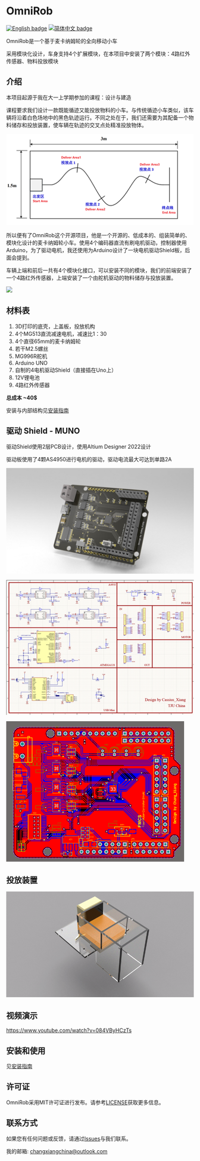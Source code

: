 # OmniRob

[![English badge](https://img.shields.io/badge/%E8%8B%B1%E6%96%87-English-blue)](./README.md)
[![简体中文 badge](https://img.shields.io/badge/%E7%AE%80%E4%BD%93%E4%B8%AD%E6%96%87-Simplified%20Chinese-green)](./README-zh_cn.md)

OmniRob是一个基于麦卡纳姆轮的全向移动小车

采用模块化设计，车身支持4个扩展模块，在本项目中安装了两个模块：4路红外传感器、物料投放模块

介绍
--

本项目起源于我在大一上学期参加的课程：设计与建造

课程要求我们设计一款既能循迹又能投放物料的小车。与传统循迹小车类似，该车辆将沿着白色场地中的黑色轨迹运行。不同之处在于，我们还需要为其配备一个物料储存和投放装置，使车辆在轨迹的交叉点处精准投放物体。

![](image/TrackLayout.png)

所以便有了OmniRob这个开源项目，他是一个开源的、低成本的、组装简单的、模块化设计的麦卡纳姆轮小车。使用4个编码器直流有刷电机驱动，控制器使用Arduino，为了驱动电机，我还使用为Arduino设计了一块电机驱动Shield板，后面会提到。

车辆上端和前后一共有4个模块化接口，可以安装不同的模块，我们的前端安装了一个4路红外传感器，上端安装了一个由舵机驱动的物料储存与投放装置。

![](image/2.jpg)

材料表
--

1. 3D打印的底壳，上盖板，投放机构
2. 4个MG513直流减速电机，减速比1：30
3. 4个直径65mm的麦卡纳姆轮
4. 若干M2.5螺丝
5. MG996R舵机
6. Arduino UNO
7. 自制的4电机驱动Shield（直接插在Uno上）
8. 12V锂电池
9. 4路红外传感器

**总成本 ~40$**

安装与内部结构见[安装指南](https://github.com/CassiusXiang/OmniRob/blob/main/Installation.md)

## 驱动 Shield - MUNO

驱动Shield使用2层PCB设计，使用Altium Designer 2022设计

驱动板使用了4颗AS4950进行电机的驱动，驱动电流最大可达到单路2A

![](image/Shield.jpg)

![](image/Sch.png)

![](image/Layout.png)



## 投放装置

![](image/deliver.gif)

## 视频演示

https://www.youtube.com/watch?v=084VByHCzTs

安装和使用
--

见[安装指南](https://github.com/CassiusXiang/OmniRob/blob/main/Installation.md)

许可证
---

OmniRob采用MIT许可证进行发布。请参考[LICENSE](https://github.com/CassiusXiang/OmniRob/blob/main/LICENSE)获取更多信息。

联系方式
----

如果您有任何问题或反馈，请通过[Issues](https://github.com/CassiusXiang/OmniRob/issues)与我们联系。

我的邮箱: changxiangchina@outlook.com
